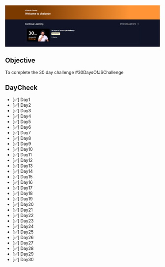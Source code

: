 ![alt text](image.png)

## Objective

To complete the 30 day challenge #30DaysOfJSChallenge

## DayCheck

- [✅] Day1
- [✅] Day2
- [✅] Day3
- [✅] Day4
- [✅] Day5
- [✅] Day6
- [✅] Day7
- [✅] Day8
- [✅] Day9
- [✅] Day10
- [✅] Day11
- [✅] Day12
- [✅] Day13
- [✅] Day14
- [✅] Day15
- [✅] Day16
- [✅] Day17
- [✅] Day18
- [✅] Day19
- [✅] Day20
- [✅] Day21
- [✅] Day22
- [✅] Day23
- [✅] Day24
- [✅] Day25
- [✅] Day26
- [✅] Day27
- [✅] Day28
- [✅] Day29
- [✅] Day30
